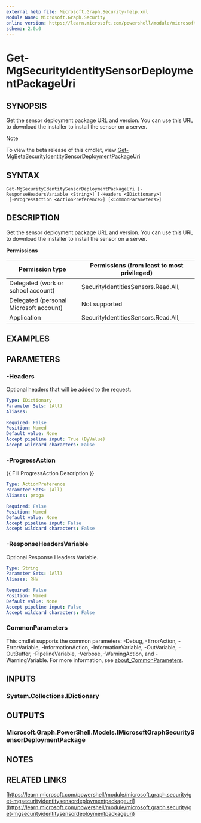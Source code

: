 ```yaml
---
external help file: Microsoft.Graph.Security-help.xml
Module Name: Microsoft.Graph.Security
online version: https://learn.microsoft.com/powershell/module/microsoft.graph.security/get-mgsecurityidentitysensordeploymentpackageuri
schema: 2.0.0
---
```


# Get-MgSecurityIdentitySensorDeploymentPackageUri

## SYNOPSIS
Get the sensor deployment package URL and version.
You can use this URL to download the installer to install the sensor on a server.

> [!NOTE]
> To view the beta release of this cmdlet, view [Get-MgBetaSecurityIdentitySensorDeploymentPackageUri](/powershell/module/Microsoft.Graph.Beta.Security/Get-MgBetaSecurityIdentitySensorDeploymentPackageUri?view=graph-powershell-beta)

## SYNTAX

```
Get-MgSecurityIdentitySensorDeploymentPackageUri [-ResponseHeadersVariable <String>] [-Headers <IDictionary>]
 [-ProgressAction <ActionPreference>] [<CommonParameters>]
```

## DESCRIPTION
Get the sensor deployment package URL and version.
You can use this URL to download the installer to install the sensor on a server.

**Permissions**

| Permission type | Permissions (from least to most privileged) |
| --------------- | ------------------------------------------  |
| Delegated (work or school account) | SecurityIdentitiesSensors.Read.All,  |
| Delegated (personal Microsoft account) | Not supported |
| Application | SecurityIdentitiesSensors.Read.All,  |

## EXAMPLES

## PARAMETERS

### -Headers
Optional headers that will be added to the request.

```yaml
Type: IDictionary
Parameter Sets: (All)
Aliases:

Required: False
Position: Named
Default value: None
Accept pipeline input: True (ByValue)
Accept wildcard characters: False
```

### -ProgressAction
{{ Fill ProgressAction Description }}

```yaml
Type: ActionPreference
Parameter Sets: (All)
Aliases: proga

Required: False
Position: Named
Default value: None
Accept pipeline input: False
Accept wildcard characters: False
```

### -ResponseHeadersVariable
Optional Response Headers Variable.

```yaml
Type: String
Parameter Sets: (All)
Aliases: RHV

Required: False
Position: Named
Default value: None
Accept pipeline input: False
Accept wildcard characters: False
```

### CommonParameters
This cmdlet supports the common parameters: -Debug, -ErrorAction, -ErrorVariable, -InformationAction, -InformationVariable, -OutVariable, -OutBuffer, -PipelineVariable, -Verbose, -WarningAction, and -WarningVariable. For more information, see [about_CommonParameters](http://go.microsoft.com/fwlink/?LinkID=113216).

## INPUTS

### System.Collections.IDictionary
## OUTPUTS

### Microsoft.Graph.PowerShell.Models.IMicrosoftGraphSecuritySensorDeploymentPackage
## NOTES

## RELATED LINKS

[https://learn.microsoft.com/powershell/module/microsoft.graph.security/get-mgsecurityidentitysensordeploymentpackageuri](https://learn.microsoft.com/powershell/module/microsoft.graph.security/get-mgsecurityidentitysensordeploymentpackageuri)
























